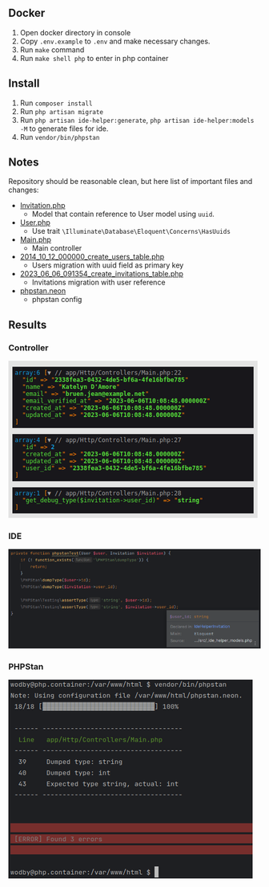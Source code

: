 ## Docker

1. Open docker directory in console
2. Copy `.env.example` to `.env` and make necessary changes.
3. Run `make` command
4. Run `make shell php` to enter in php container

## Install

1. Run `composer install`
2. Run `php artisan migrate`
3. Run `php artisan ide-helper:generate`, `php artisan ide-helper:models -M` to generate files for ide.
4. Run `vendor/bin/phpstan`

## Notes
Repository should be reasonable clean, but here list of important files and changes:

* [Invitation.php](src%2Fapp%2FModels%2FInvitation.php)
  * Model that contain reference to User model using `uuid`.
* [User.php](src%2Fapp%2FModels%2FUser.php) 
  * Use trait `\Illuminate\Database\Eloquent\Concerns\HasUuids`
* [Main.php](src%2Fapp%2FHttp%2FControllers%2FMain.php)
  * Main controller
* [2014_10_12_000000_create_users_table.php](src%2Fdatabase%2Fmigrations%2F2014_10_12_000000_create_users_table.php)
  * Users migration with uuid field as primary key
* [2023_06_06_091354_create_invitations_table.php](src%2Fdatabase%2Fmigrations%2F2023_06_06_091354_create_invitations_table.php)
  * Invitations migration with user reference 
* [phpstan.neon](src%2Fphpstan.neon)
  * phpstan config


## Results

### Controller
![Controller.png](images%2FController.png)
### IDE
![IDE.png](images%2FIDE.png)
### PHPStan
![PHPStan.png](images%2FPHPStan.png)